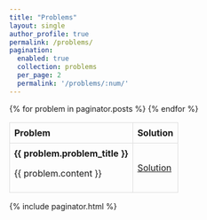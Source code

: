 ```yaml
---
title: "Problems"
layout: single
author_profile: true
permalink: /problems/
pagination:
  enabled: true
  collection: problems
  per_page: 2
  permalink: '/problems/:num/'
---
```


<style>
  table {
    width: 100%;
    border-collapse: collapse;
  }
  th, td {
    border: 1px solid #ddd;
    padding: 8px;
  }
  th {
    text-align: left;
  }
</style>

<table>
  <tr>
    <th>Problem</th>
    <th>Solution</th>
  </tr>
  {% for problem in paginator.posts %}
    <tr class="problem-block">
      <td><b>{{ problem.problem_title }}</b> <p>{{ problem.content }}<p></td>
      <td><a href="{{ problem.solution_link }}">Solution</a></td>
    </tr>
  {% endfor %}

</table>

<!-- <div class="pagination">
  {% if paginator.previous_page %}
    <a href="{{ paginator.previous_page_path }}">&laquo; Previous</a>
  {% endif %}

  {% if paginator.next_page %}
    <a href="{{ paginator.next_page_path }}">Next &raquo;</a>
  {% endif %}
</div> -->

{% include paginator.html %}
